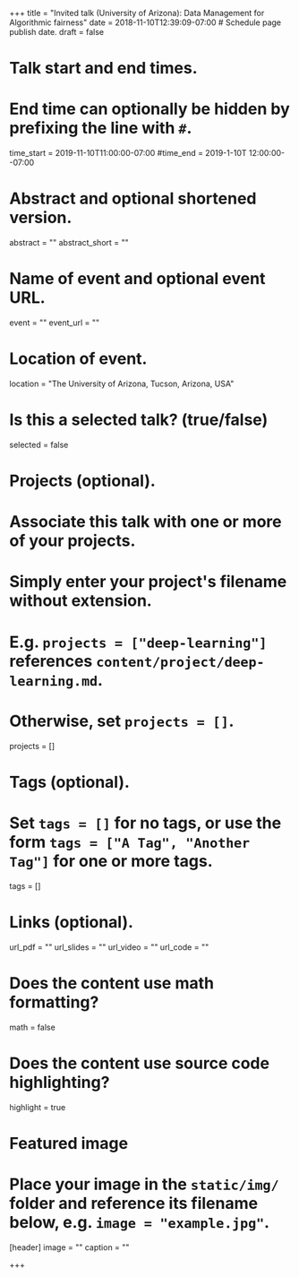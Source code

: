+++
title = "Invited talk (University of Arizona): Data Management for Algorithmic fairness"
date = 2018-11-10T12:39:09-07:00  # Schedule page publish date.
draft = false

# Talk start and end times.
#   End time can optionally be hidden by prefixing the line with `#`.
time_start = 2019-11-10T11:00:00-07:00
#time_end = 2019-1-10T 12:00:00--07:00

# Abstract and optional shortened version.
abstract = ""
abstract_short = ""

# Name of event and optional event URL.
event = ""
event_url = ""

# Location of event.
location = "The University of Arizona, Tucson, Arizona, USA"

# Is this a selected talk? (true/false)
selected = false

# Projects (optional).
#   Associate this talk with one or more of your projects.
#   Simply enter your project's filename without extension.
#   E.g. `projects = ["deep-learning"]` references `content/project/deep-learning.md`.
#   Otherwise, set `projects = []`.
projects = []

# Tags (optional).
#   Set `tags = []` for no tags, or use the form `tags = ["A Tag", "Another Tag"]` for one or more tags.
tags = []

# Links (optional).
url_pdf = ""
url_slides = ""
url_video = ""
url_code = ""

# Does the content use math formatting?
math = false

# Does the content use source code highlighting?
highlight = true

# Featured image
# Place your image in the `static/img/` folder and reference its filename below, e.g. `image = "example.jpg"`.
[header]
image = ""
caption = ""

+++
